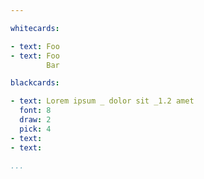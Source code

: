 ```yaml
---

whitecards:

- text: Foo
- text: Foo       
        Bar

blackcards:

- text: Lorem ipsum _ dolor sit _1.2 amet
  font: 8
  draw: 2
  pick: 4
- text: 
- text: 

...
```

